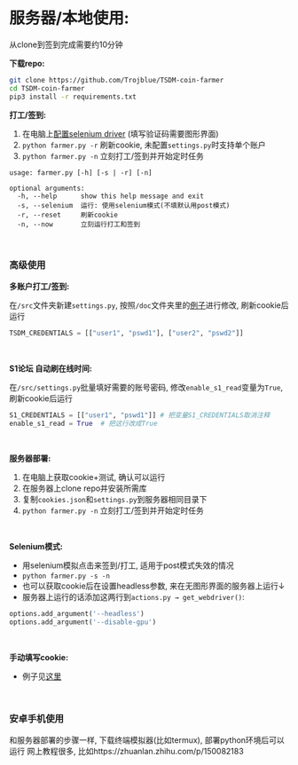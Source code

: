 # 服务器/本地使用:

从clone到签到完成需要约10分钟

**下载repo:**

```bash
git clone https://github.com/Trojblue/TSDM-coin-farmer
cd TSDM-coin-farmer
pip3 install -r requirements.txt
```

**打工/签到:**

1. 在电脑上[配置selenium driver](https://selenium-python.readthedocs.io/installation.html#drivers) (填写验证码需要图形界面)
2. `python farmer.py -r` 刷新cookie, 未配置`settings.py`时支持单个账户
3. `python farmer.py -n` 立刻打工/签到并开始定时任务

```
usage: farmer.py [-h] [-s | -r] [-n]

optional arguments:
  -h, --help      show this help message and exit
  -s, --selenium  运行: 使用selenium模式(不填默认用post模式)
  -r, --reset     刷新cookie
  -n, --now       立刻运行打工和签到
```

<br>

### 高级使用

**多账户打工/签到:**

在`/src`文件夹新建`settings.py`, 按照`/doc`文件夹里的[例子](https://github.com/Trojblue/TSDM-coin-farmer/blob/main/doc/settings.py.example)进行修改, 刷新cookie后运行

```python
TSDM_CREDENTIALS = [["user1", "pswd1"], ["user2", "pswd2"]]
```

<br>

**S1论坛 自动刷在线时间:**

在`/src/settings.py`批量填好需要的账号密码, 修改`enable_s1_read`变量为`True`, 刷新cookie后运行
```python
S1_CREDENTIALS = [["user1", "pswd1"]] # 把变量S1_CREDENTIALS取消注释
enable_s1_read = True  # 把这行改成True
```

<br>

**服务器部署:**

1. 在电脑上获取cookie+测试, 确认可以运行
2. 在服务器上clone repo并安装所需库
3. 复制`cookies.json`和`settings.py`到服务器相同目录下
4. `python farmer.py -n` 立刻打工/签到并开始定时任务

<br>

**Selenium模式:**
- 用selenium模拟点击来签到/打工, 适用于post模式失效的情况 
- `python farmer.py -s -n`
- 也可以获取cookie后在设置headless参数, 来在无图形界面的服务器上运行↓
- 服务器上运行的话添加这两行到`actions.py → get_webdriver()`:
```python
options.add_argument('--headless')
options.add_argument('--disable-gpu')
```

<br>

**手动填写cookie:**

- 例子见[这里](https://github.com/Trojblue/TSDM-coin-farmer/blob/main/doc/cookies.json.example)

<br>

### 安卓手机使用

和服务器部署的步骤一样, 下载终端模拟器(比如termux), 部署python环境后可以运行
网上教程很多, 比如https://zhuanlan.zhihu.com/p/150082183